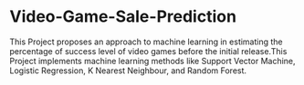 # Video-Game-Sale-Prediction
 This Project proposes an approach to machine learning in estimating the percentage of success level of video games before the initial release.This Project implements machine learning methods like Support Vector Machine, Logistic Regression, K Nearest Neighbour, and Random Forest.
